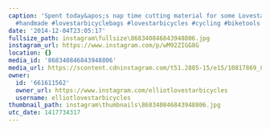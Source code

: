 ```yaml
---
caption: 'Spent today&apos;s nap time cutting material for some Lovestar shop aprons.
  #handmade #lovestarbicyclebags #lovestarbicycles #cycling #biketools #bikechi #bikemechanic'
date: '2014-12-04T23:05:17'
fullsize_path: instagram\fullsize\868340846843948806.jpg
instagram_url: https://www.instagram.com/p/wM92ZIGG8G
location: {}
media_id: '868340846843948806'
media_url: https://scontent.cdninstagram.com/t51.2885-15/e15/10817869_863413187013440_1756795743_n.jpg?ig_cache_key=ODY4MzQwODQ2ODQzOTQ4ODA2.2
owner:
  id: '661611562'
  owner_url: https://www.instagram.com/elliotlovestarbicycles
  username: elliotlovestarbicycles
thumbnail_path: instagram\thumbnails\868340846843948806.jpg
utc_date: 1417734317
---
```

